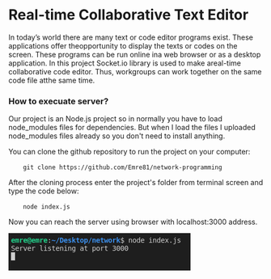 # Real-time Collaborative Text Editor

In today’s world there are many text or code editor programs exist. These applications offer theopportunity to display the texts or codes on the screen. These programs can be run online ina web browser or as a desktop application.  In this project Socket.io library is used to make areal-time collaborative code editor. Thus, workgroups can work together on the same code file atthe same time.

### How to execuate server?
Our project is an Node.js project so in normally you have to load node_modules files for dependencies. But when I load the files I uploaded node_modules files already so you don't need to install anything.

You can clone the github repository to run the project on your computer:
 
        git clone https://github.com/Emre81/network-programming
        
After the cloning process enter the project's folder from terminal screen and type the code below:
  
        node index.js
        
Now you can reach the server using browser with localhost:3000 address.    

![Server-image](images/start.png)
